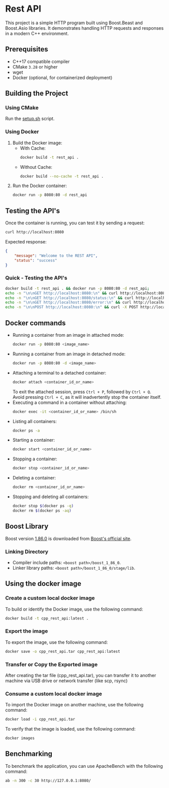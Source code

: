 # Rest API
This project is a simple HTTP program built using Boost.Beast and Boost.Asio libraries. It demonstrates handling HTTP requests and responses in a modern C++ environment.

## Prerequisites
- C++17 compatible compiler
- CMake `3.28` or higher
- wget
- Docker (optional, for containerized deployment)

## Building the Project
### Using CMake
Run the [setup.sh](./setup.sh) script.

### Using Docker
1. Build the Docker image:
    - With Cache:
        ```sh
        docker build -t rest_api .
        ```
    - Without Cache:
        ```sh
        docker build --no-cache -t rest_api .
        ```
2. Run the Docker container:
    ```sh
    docker run -p 8080:80 -d rest_api
    ```

## Testing the API's
Once the container is running, you can test it by sending a request:
```bash
curl http://localhost:8080
```

Expected response:
```json
{
    "message": "Welcome to the REST API",
    "status": "success"
}
```

### Quick - Testing the API's
```bash
docker build -t rest_api . && docker run -p 8080:80 -d rest_api;
echo -n "\n\nGET http://localhost:8080:\n" && curl http://localhost:8080;
echo -n "\n\nGET http://localhost:8080/status:\n" && curl http://localhost:8080/status;
echo -n "\n\nGET http://localhost:8080/error:\n" && curl http://localhost:8080/error;
echo -n "\n\nPOST http://localhost:8080:\n" && curl -X POST http://localhost:8080
```

## Docker commands
* Running a container from an image in attached mode:
    ```sh
    docker run -p 8080:80 <image_name>
    ```
* Running a container from an image in detached mode:
    ```sh
    docker run -p 8080:80 -d <image_name>
    ```
* Attaching a terminal to a detached container:
    ```sh
    docker attach <container_id_or_name>
    ```
    To exit the attached session, press `Ctrl + P`, followed by `Ctrl + Q`.
    Avoid pressing `Ctrl + C`, as it will inadvertently stop the container itself.
* Executing a command in a container without attaching:
    ```sh
    docker exec -it <container_id_or_name> /bin/sh
    ```
* Listing all containers:
    ```sh
    docker ps -a
    ```
* Starting a container:
    ```sh
    docker start <container_id_or_name>
    ```
* Stopping a container:
    ```sh
    docker stop <container_id_or_name>
    ```
* Deleting a container:
    ```sh
    docker rm <container_id_or_name>
    ```
* Stopping and deleting all containers:
    ```sh
    docker stop $(docker ps -q)
    docker rm $(docker ps -aq)
    ```

## Boost Library
Boost version [1.86.0](https://archives.boost.io/release/1.86.0/source/boost_1_86_0.tar.gz) is downloaded from [Boost's official site](https://www.boost.org).

### Linking Directory
- Compiler include paths: `<boost path>/boost_1_86_0`.
- Linker library paths: `<boost path>/boost_1_86_0/stage/lib`.

## Using the docker image
### Create a custom local docker image
To build or identify the Docker image, use the following command:
```bash
docker build -t cpp_rest_api:latest .
```
### Export the image
To export the image, use the following command:
```bash
docker save -o cpp_rest_api.tar cpp_rest_api:latest
```

### Transfer or Copy the Exported image
After creating the tar file (cpp_rest_api.tar), you can transfer it to another machine via USB drive or network transfer (like scp, rsync)

### Consume a custom local docker image
To import the Docker image on another machine, use the following command:
```bash
docker load -i cpp_rest_api.tar
```
To verify that the image is loaded, use the following command:
```bash
docker images
```

## Benchmarking
To benchmark the application, you can use ApacheBench with the following command:
```bash
ab -n 300 -c 30 http://127.0.0.1:8080/
```
